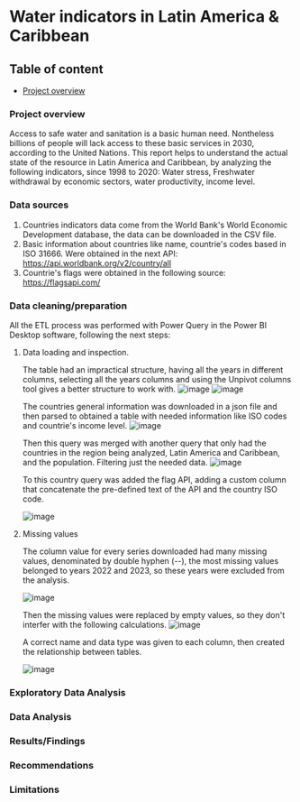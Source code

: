 # Water indicators in Latin America & Caribbean

## Table of content
- [Project overview](#Project-overview)

### Project overview
Access to safe water and sanitation is a basic human need. Nontheless billions of people will lack access to these basic services in 2030, according to the United Nations. This report helps to understand the actual state of the resource in Latin America and Caribbean, by analyzing the following indicators, since 1998 to 2020: Water stress, Freshwater withdrawal by economic sectors, water productivity, income level.

### Data sources
  1. Countries indicators data come from the World Bank's World Economic Development database, the data can be downloaded in the CSV file.
  2. Basic information about countries like name, countrie's codes based in ISO 31666. Were obtained in the next API: https://api.worldbank.org/v2/country/all
  3. Countrie's flags were obtained in the following source: https://flagsapi.com/

### Data cleaning/preparation
All the ETL process was performed with Power Query in the Power BI Desktop software, following the next steps:

  1. Data loading and inspection.

     The table had an impractical structure, having all the years in different columns, selecting all the years columns and using the Unpivot columns tool gives a better structure to work with.
     ![image](https://github.com/Luis-Baltodano/water_indicators/assets/163363364/024f395d-954f-4381-8ec6-c8a49e381b5d)
     ![image](https://github.com/Luis-Baltodano/water_indicators/assets/163363364/4b3516c8-3aaf-4ad6-b133-5bd0047e7975)

     The countries general information was downloaded in a json file and then parsed to obtained a table with needed information like ISO codes and countrie's income level.
     ![image](https://github.com/Luis-Baltodano/water_indicators/assets/163363364/cb5abf5d-7ff0-4a65-8e70-6b9043d8a84e)
     
     Then this query was merged with another query that only had the countries in the region being analyzed, Latin America and Caribbean, and the population. Filtering just the needed data.
     ![image](https://github.com/Luis-Baltodano/water_indicators/assets/163363364/31aceb60-fc4b-4c31-b573-bc350a3f438a)

     To this country query was added the flag API, adding a custom column that concatenate the pre-defined text of the API and the country ISO code.
     
     ![image](https://github.com/Luis-Baltodano/water_indicators/assets/163363364/3aafa3a5-a4f9-4982-badb-e1adbc2c582c)

2. Missing values

   The column value for every series downloaded had many missing values, denominated by double hyphen (--), the most missing values belonged to years 2022 and 2023, so these years were excluded from the analysis.
   
   ![image](https://github.com/Luis-Baltodano/water_indicators/assets/163363364/d76ef7e9-8a59-4e84-8639-bc9312fcc72a)

   Then the missing values were replaced by empty values, so they don't interfer with the following calculations.
   ![image](https://github.com/Luis-Baltodano/water_indicators/assets/163363364/eaedc08f-5cc9-4d8f-b810-6a2d80de1aaf)

   A correct name and data type was given to each column, then created the relationship between tables.

   ![image](https://github.com/Luis-Baltodano/water_indicators/assets/163363364/f61e0a0f-f144-44c5-94af-63e88163d41a)

### Exploratory Data Analysis

### Data Analysis

### Results/Findings

### Recommendations

### Limitations

   


   





    


     

     

     
     


